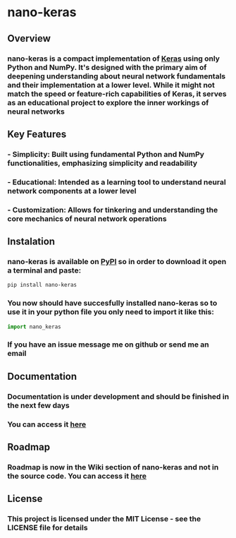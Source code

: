 # nano-keras

## Overview

### **nano-keras** is a compact implementation of [Keras](https://keras.io/) using only Python and NumPy. It's designed with the primary aim of deepening understanding about neural network fundamentals and their implementation at a lower level. While it might not match the speed or feature-rich capabilities of Keras, it serves as an educational project to explore the inner workings of neural networks

## Key Features

### - Simplicity: Built using fundamental Python and NumPy functionalities, emphasizing simplicity and readability

### - Educational: Intended as a learning tool to understand neural network components at a lower level

### - Customization: Allows for tinkering and understanding the core mechanics of neural network operations

## Instalation

### **nano-keras** is available on [PyPI](https://pypi.org/project/nano-keras/) so in order to download it open a terminal and paste:

```bash
pip install nano-keras
```

### You now should have succesfully installed nano-keras so to use it in your python file you only need to import it like this:

```py
import nano_keras
```

### If you have an issue message me on github or send me an email

## Documentation

### Documentation is under development and should be finished in the next few days

### You can access it [here](https://github.com/MarcelWinterot/nano-keras/wiki/Documentation)

## Roadmap

### Roadmap is now in the Wiki section of nano-keras and not in the source code. You can access it [here](https://github.com/MarcelWinterot/nano-keras/wiki/Roadmap)

## License

### This project is licensed under the MIT License - see the LICENSE file for details

